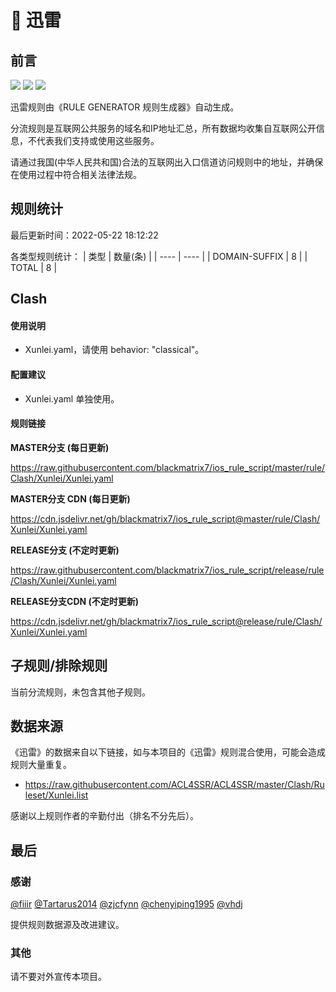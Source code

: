 # 🧸 迅雷

## 前言

![](https://shields.io/badge/-移除重复规则-ff69b4) ![](https://shields.io/badge/-DOMAIN与DOMAIN--SUFFIX合并-green) ![](https://shields.io/badge/-IP--CIDR(6)合并-blueviolet) 

迅雷规则由《RULE GENERATOR 规则生成器》自动生成。

分流规则是互联网公共服务的域名和IP地址汇总，所有数据均收集自互联网公开信息，不代表我们支持或使用这些服务。

请通过我国(中华人民共和国)合法的互联网出入口信道访问规则中的地址，并确保在使用过程中符合相关法律法规。

## 规则统计

最后更新时间：2022-05-22 18:12:22

各类型规则统计：
| 类型 | 数量(条)  | 
| ---- | ----  |
| DOMAIN-SUFFIX | 8  | 
| TOTAL | 8  | 


## Clash 

#### 使用说明
- Xunlei.yaml，请使用 behavior: "classical"。

#### 配置建议
- Xunlei.yaml 单独使用。

#### 规则链接
**MASTER分支 (每日更新)**

https://raw.githubusercontent.com/blackmatrix7/ios_rule_script/master/rule/Clash/Xunlei/Xunlei.yaml

**MASTER分支 CDN (每日更新)**

https://cdn.jsdelivr.net/gh/blackmatrix7/ios_rule_script@master/rule/Clash/Xunlei/Xunlei.yaml

**RELEASE分支 (不定时更新)**

https://raw.githubusercontent.com/blackmatrix7/ios_rule_script/release/rule/Clash/Xunlei/Xunlei.yaml

**RELEASE分支CDN (不定时更新)**

https://cdn.jsdelivr.net/gh/blackmatrix7/ios_rule_script@release/rule/Clash/Xunlei/Xunlei.yaml

## 子规则/排除规则


当前分流规则，未包含其他子规则。

## 数据来源

《迅雷》的数据来自以下链接，如与本项目的《迅雷》规则混合使用，可能会造成规则大量重复。

- https://raw.githubusercontent.com/ACL4SSR/ACL4SSR/master/Clash/Ruleset/Xunlei.list


感谢以上规则作者的辛勤付出（排名不分先后）。

## 最后

### 感谢

[@fiiir](https://github.com/fiiir) [@Tartarus2014](https://github.com/Tartarus2014) [@zjcfynn](https://github.com/zjcfynn) [@chenyiping1995](https://github.com/chenyiping1995) [@vhdj](https://github.com/vhdj)

提供规则数据源及改进建议。

### 其他

请不要对外宣传本项目。